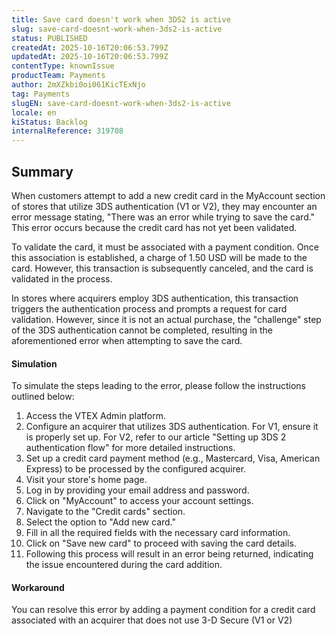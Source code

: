 ```yaml
---
title: Save card doesn't work when 3DS2 is active
slug: save-card-doesnt-work-when-3ds2-is-active
status: PUBLISHED
createdAt: 2025-10-16T20:06:53.799Z
updatedAt: 2025-10-16T20:06:53.799Z
contentType: knownIssue
productTeam: Payments
author: 2mXZkbi0oi061KicTExNjo
tag: Payments
slugEN: save-card-doesnt-work-when-3ds2-is-active
locale: en
kiStatus: Backlog
internalReference: 319708
---
```


## Summary


When customers attempt to add a new credit card in the MyAccount section of stores that utilize 3DS authentication (V1 or V2), they may encounter an error message stating, "There was an error while trying to save the card." This error occurs because the credit card has not yet been validated.

To validate the card, it must be associated with a payment condition. Once this association is established, a charge of 1.50 USD will be made to the card. However, this transaction is subsequently canceled, and the card is validated in the process.

In stores where acquirers employ 3DS authentication, this transaction triggers the authentication process and prompts a request for card validation. However, since it is not an actual purchase, the "challenge" step of the 3DS authentication cannot be completed, resulting in the aforementioned error when attempting to save the card.


#### Simulation


To simulate the steps leading to the error, please follow the instructions outlined below:


1. Access the VTEX Admin platform.
2. Configure an acquirer that utilizes 3DS authentication. For V1, ensure it is properly set up. For V2, refer to our article "Setting up 3DS 2 authentication flow" for more detailed instructions.
3. Set up a credit card payment method (e.g., Mastercard, Visa, American Express) to be processed by the configured acquirer.
4. Visit your store's home page.
5. Log in by providing your email address and password.
6. Click on "MyAccount" to access your account settings.
7. Navigate to the "Credit cards" section.
8. Select the option to "Add new card."
9. Fill in all the required fields with the necessary card information.
10. Click on "Save new card" to proceed with saving the card details.
11. Following this process will result in an error being returned, indicating the issue encountered during the card addition.


#### Workaround


You can resolve this error by adding a payment condition for a credit card associated with an acquirer that does not use 3-D Secure (V1 or V2)



